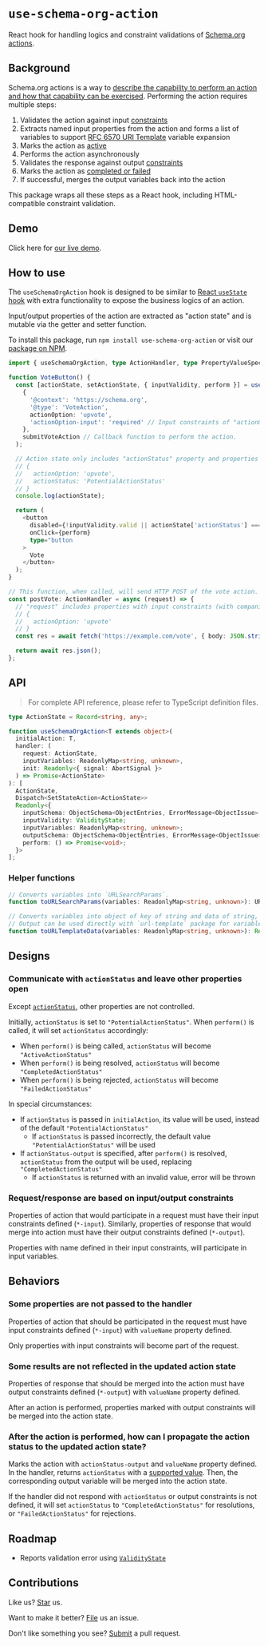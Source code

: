 # `use-schema-org-action`

React hook for handling logics and constraint validations of [Schema.org actions](https://schema.org/docs/actions.html).

## Background

Schema.org actions is a way to [describe the capability to perform an action and how that capability can be exercised](https://schema.org/docs/actions.html). Performing the action requires multiple steps:

1. Validates the action against input [constraints](https://schema.org/docs/actions.html#part-4)
1. Extracts named input properties from the action and forms a list of variables to support [RFC 6570 URI Template](https://www.rfc-editor.org/rfc/rfc6570) variable expansion
1. Marks the action as [active](https://schema.org/docs/actions.html#part-1)
1. Performs the action asynchronously
1. Validates the response against output [constraints](https://schema.org/docs/actions.html#part-4)
1. Marks the action as [completed or failed](https://schema.org/docs/actions.html#part-1)
1. If successful, merges the output variables back into the action

This package wraps all these steps as a React hook, including HTML-compatible constraint validation.

## Demo

Click here for [our live demo](https://compulim.github.io/use-schema-org-action/).

## How to use

The `useSchemaOrgAction` hook is designed to be similar to [React `useState` hook](https://react.dev/reference/react/useState) with extra functionality to expose the business logics of an action.

Input/output properties of the action are extracted as "action state" and is mutable via the getter and setter function.

To install this package, run `npm install use-schema-org-action` or visit our [package on NPM](https://npmjs.com/package/use-schema-org-action).

```ts
import { useSchemaOrgAction, type ActionHandler, type PropertyValueSpecification } from 'use-schema-org-action';

function VoteButton() {
  const [actionState, setActionState, { inputValidity, perform }] = useSchemaOrgAction(
    {
      '@context': 'https://schema.org',
      '@type': 'VoteAction',
      actionOption: 'upvote',
      'actionOption-input': 'required' // Input constraints of "actionOption".
    },
    submitVoteAction // Callback function to perform the action.
  );

  // Action state only includes "actionStatus" property and properties with input and output constraints.
  // {
  //   actionOption: 'upvote',
  //   actionStatus: 'PotentialActionStatus'
  // }
  console.log(actionState);

  return (
    <button
      disabled={!inputValidity.valid || actionState['actionStatus'] === 'ActiveActionStatus'}
      onClick={perform}
      type="button
    >
      Vote
    </button>
  );
}

// This function, when called, will send HTTP POST of the vote action.
const postVote: ActionHandler = async (request) => {
  // "request" includes properties with input constraints (with companion "*-input"):
  // {
  //   actionOption: 'upvote'
  // }
  const res = await fetch('https://example.com/vote', { body: JSON.stringify(request), method: 'POST' });

  return await res.json();
};
```

## API

> For complete API reference, please refer to TypeScript definition files.

```ts
type ActionState = Record<string, any>;

function useSchemaOrgAction<T extends object>(
  initialAction: T,
  handler: (
    request: ActionState,
    inputVariables: ReadonlyMap<string, unknown>,
    init: Readonly<{ signal: AbortSignal }>
  ) => Promise<ActionState>
): [
  ActionState,
  Dispatch<SetStateAction<ActionState>>
  Readonly<{
    inputSchema: ObjectSchema<ObjectEntries, ErrorMessage<ObjectIssue> | undefined>,
    inputValidity: ValidityState;
    inputVariables: ReadonlyMap<string, unknown>;
    outputSchema: ObjectSchema<ObjectEntries, ErrorMessage<ObjectIssue> | undefined>,
    perform: () => Promise<void>;
  }>
];
```

### Helper functions

```ts
// Converts variables into `URLSearchParams`.
function toURLSearchParams(variables: ReadonlyMap<string, unknown>): URLSearchParams;

// Converts variables into object of key of string and data of string, and allow multiple values.
// Output can be used directly with `url-template` package for variable expansion.
function toURLTemplateData(variables: ReadonlyMap<string, unknown>): Record<string, string[]>;
```

## Designs

### Communicate with `actionStatus` and leave other properties open

Except [`actionStatus`](https://schema.org/actionStatus), other properties are not controlled.

Initially, `actionStatus` is set to `"PotentialActionStatus"`. When `perform()` is called, it will set `actionStatus` accordingly:

- When `perform()` is being called, `actionStatus` will become `"ActiveActionStatus"`
- When `perform()` is being resolved, `actionStatus` will become `"CompletedActionStatus"`
- When `perform()` is being rejected, `actionStatus` will become `"FailedActionStatus"`

In special circumstances:

- If `actionStatus` is passed in `initialAction`, its value will be used, instead of the default `"PotentialActionStatus"`
  - If `actionStatus` is passed incorrectly, the default value `"PotentialActionStatus"` will be used
- If `actionStatus-output` is specified, after `perform()` is resolved, `actionStatus` from the output will be used, replacing `"CompletedActionStatus"`
  - If `actionStatus` is returned with an invalid value, error will be thrown

### Request/response are based on input/output constraints

Properties of action that would participate in a request must have their input constraints defined (`*-input`). Similarly, properties of response that would merge into action must have their output constraints defined (`*-output`).

Properties with name defined in their input constraints, will participate in input variables.

## Behaviors

### Some properties are not passed to the handler

Properties of action that should be participated in the request must have input constraints defined (`*-input`) with `valueName` property defined.

Only properties with input constraints will become part of the request.

### Some results are not reflected in the updated action state

Properties of response that should be merged into the action must have output constraints defined (`*-output`) with `valueName` property defined.

After an action is performed, properties marked with output constraints will be merged into the action state.

### After the action is performed, how can I propagate the action status to the updated action state?

Marks the action with `actionStatus-output` and `valueName` property defined. In the handler, returns `actionStatus` with a [supported value](https://schema.org/ActionStatusType). Then, the corresponding output variable will be merged into the action state.

If the handler did not respond with `actionStatus` or output constraints is not defined, it will set `actionStatus` to `"CompletedActionStatus"` for resolutions, or `"FailedActionStatus"` for rejections.

## Roadmap

- Reports validation error using [`ValidityState`](https://developer.mozilla.org/en-US/docs/Web/API/ValidityState)

## Contributions

Like us? [Star](https://github.com/compulim/use-schema-org-action/stargazers) us.

Want to make it better? [File](https://github.com/compulim/use-schema-org-action/issues) us an issue.

Don't like something you see? [Submit](https://github.com/compulim/use-schema-org-action/pulls) a pull request.

